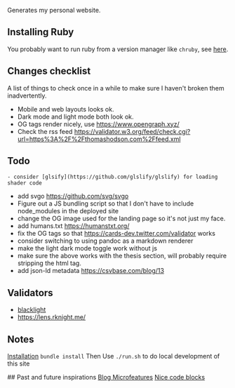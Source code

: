 Generates my personal website.

## Installing Ruby
You probably want to run ruby from a version manager like `chruby`, see [here](https://jekyllrb.com/docs/installation/macos/).

## Changes checklist
A list of things to check once in a while to make sure I haven't broken them inadvertently.
- Mobile and web layouts looks ok.
- Dark mode and light mode both look ok.
- OG tags render nicely, use https://www.opengraph.xyz/
- Check the rss feed https://validator.w3.org/feed/check.cgi?url=https%3A%2F%2Fthomashodson.com%2Ffeed.xml

## Todo
    - consider [glsify](https://github.com/glslify/glslify) for loading shader code
  - add svgo https://github.com/svg/svgo 
  - Figure out a JS bundling script so that I don't have to include node_modules in the deployed site 
  - change the OG image used for the landing page so it's not just my face.
  - add humans.txt https://humanstxt.org/
  - fix the OG tags so that https://cards-dev.twitter.com/validator works
  - consider switching to using pandoc as a markdown renderer
  - make the light dark mode toggle work without js
  - make sure the above works with the thesis section, will probably require stripping the html tag.
  - add json-ld metadata https://csvbase.com/blog/13

## Validators
  - [blacklight](https://themarkup.org/blacklight)
  - https://lens.rknight.me/

## Notes
[Installation](https://jekyllrb.com/docs/installation/macos/)
`bundle install`
Then
Use `./run.sh` to do local development of this site

## Past and future inspirations 
[Blog Microfeatures](https://danilafe.com/blog/blog_microfeatures/)
[Nice code blocks](https://staniks.github.io/articles/serious-engine-networking-analysis#overview)